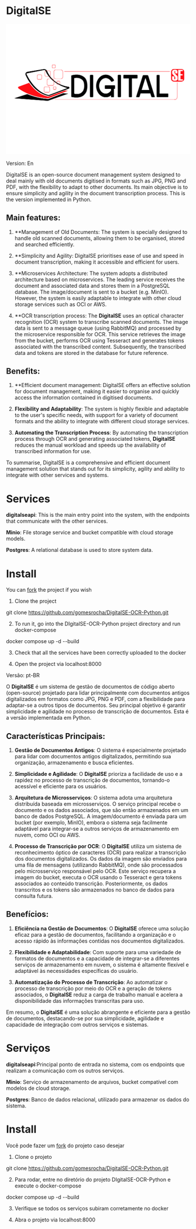 # DigitalSE 

![DigitalSE](./DigitalSE.jpg)

Version: En

DigitalSE is an open-source document management system designed to deal mainly with old documents digitised in formats such as JPG, PNG and PDF, with the flexibility to adapt to other documents. Its main objective is to ensure simplicity and agility in the document transcription process. This is the version implemented in Python.

## Main features:

1. **Management of Old Documents: The system is specially designed to handle old scanned documents, allowing them to be organised, stored and searched efficiently.

2. **Simplicity and Agility: DigitalSE prioritises ease of use and speed in document transcription, making it accessible and efficient for users.

3. **Microservices Architecture: The system adopts a distributed architecture based on microservices. The leading service receives the document and associated data and stores them in a PostgreSQL database. The image/document is sent to a bucket (e.g. MinIO). However, the system is easily adaptable to integrate with other cloud storage services such as OCI or AWS.

4. **OCR transcription process: The **DigitalSE** uses an optical character recognition (OCR) system to transcribe scanned documents. The image data is sent to a message queue (using RabbitMQ) and processed by the microservice responsible for OCR. This service retrieves the image from the bucket, performs OCR using Tesseract and generates tokens associated with the transcribed content. Subsequently, the transcribed data and tokens are stored in the database for future reference.

## Benefits:

1. **Efficient document management: DigitalSE offers an effective solution for document management, making it easier to organise and quickly access the information contained in digitised documents.

2. **Flexibility and Adaptability**: The system is highly flexible and adaptable to the user's specific needs, with support for a variety of document formats and the ability to integrate with different cloud storage services.

3. **Automating the Transcription Process**: By automating the transcription process through OCR and generating associated tokens, **DigitalSE** reduces the manual workload and speeds up the availability of transcribed information for use.

To summarise, DigitalSE is a comprehensive and efficient document management solution that stands out for its simplicity, agility and ability to integrate with other services and systems.

# Services

**digitalseapi**: This is the main entry point into the system, with the endpoints that communicate with the other services.

**Minio**: File storage service and bucket compatible with cloud storage models.

**Postgres**: A relational database is used to store system data.

# Install


You can [fork](https://github.com/gomesrocha/DigitalSE-OCR-Python/fork) the project if you wish 


1. Clone the project



git clone https://github.com/gomesrocha/DigitalSE-OCR-Python.git


2. To run it, go into the DIgitalSE-OCR-Python project directory and run docker-compose


docker compose up -d --build


3. Check that all the services have been correctly uploaded to the docker

4. Open the project via localhost:8000

Versão: pt-BR

O **DigitalSE** é um sistema de gestão de documentos de código aberto (open-source) projetado para lidar principalmente com documentos antigos digitalizados em formatos como JPG, PNG e PDF, com a flexibilidade para adaptar-se a outros tipos de documentos. Seu principal objetivo é garantir simplicidade e agilidade no processo de transcrição de documentos.  Esta é a versão implementada em Python.

## Características Principais:

1. **Gestão de Documentos Antigos**: O sistema é especialmente projetado para lidar com documentos antigos digitalizados, permitindo sua organização, armazenamento e busca eficientes.

2. **Simplicidade e Agilidade**: O **DigitalSE** prioriza a facilidade de uso e a rapidez no processo de transcrição de documentos, tornando-o acessível e eficiente para os usuários.

3. **Arquitetura de Microsserviços**: O sistema adota uma arquitetura distribuída baseada em microsserviços. O serviço principal recebe o documento e os dados associados, que são então armazenados em um banco de dados PostgreSQL. A imagem/documento é enviada para um bucket (por exemplo, MinIO), embora o sistema seja facilmente adaptável para integrar-se a outros serviços de armazenamento em nuvem, como OCI ou AWS.

4. **Processo de Transcrição por OCR**: O **DigitalSE** utiliza um sistema de reconhecimento óptico de caracteres (OCR) para realizar a transcrição dos documentos digitalizados. Os dados da imagem são enviados para uma fila de mensagens (utilizando RabbitMQ), onde são processados pelo microsserviço responsável pelo OCR. Este serviço recupera a imagem do bucket, executa o OCR usando o Tesseract e gera tokens associados ao conteúdo transcrição. Posteriormente, os dados transcritos e os tokens são armazenados no banco de dados para consulta futura.

## Benefícios:

1. **Eficiência na Gestão de Documentos**: O **DigitalSE** oferece uma solução eficaz para a gestão de documentos, facilitando a organização e o acesso rápido às informações contidas nos documentos digitalizados.

2. **Flexibilidade e Adaptabilidade**: Com suporte para uma variedade de formatos de documentos e a capacidade de integrar-se a diferentes serviços de armazenamento em nuvem, o sistema é altamente flexível e adaptável às necessidades específicas do usuário.

3. **Automatização do Processo de Transcrição**: Ao automatizar o processo de transcrição por meio do OCR e a geração de tokens associados, o **DigitalSE** reduz a carga de trabalho manual e acelera a disponibilidade das informações transcritas para uso.

Em resumo, o **DigitalSE** é uma solução abrangente e eficiente para a gestão de documentos, destacando-se por sua simplicidade, agilidade e capacidade de integração com outros serviços e sistemas.

# Serviços

**digitalseapi**:Principal ponto de entrada no sistema, com os endpoints que realizam a comunicação com os outros serviços.

**Minio**: Serviço de armazenamento de arquivos, bucket compatível com modelos de cloud storage.

**Postgres**: Banco de dados relacional, utilizado para armazenar os dados do sistema.

# Install


Você pode fazer um [fork](https://github.com/gomesrocha/DigitalSE-OCR-Python/fork) do projeto caso desejar 


1. Clone o projeto



git clone https://github.com/gomesrocha/DigitalSE-OCR-Python.git


2. Para rodar, entre no diretório do projeto DIgitalSE-OCR-Python e execute o docker-compose


docker compose up -d --build


3. Verifique se todos os serviços subiram corretamente no docker

4. Abra o projeto via localhost:8000

